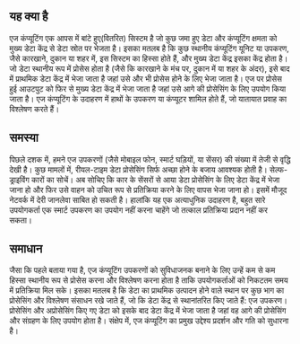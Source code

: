 ## यह क्या है

एज कंप्यूटिंग एक आपस में बांटे हुए(वितरित) सिस्टम है जो कुछ जमा हुए डेटा और कंप्यूटिंग क्षमता को मुख्य डेटा केंद्र से डेटा स्रोत पर भेजता है। इसका मतलब है कि कुछ स्थानीय कंप्यूटिंग यूनिट या उपकरण, जैसे कारखाने, दुकान या शहर में, इस सिस्टम का हिस्सा होते हैं, और मुख्य डेटा केंद्र इसका केंद्र होता है। जो डेटा स्थानीय रूप में प्रोसेस होता है (जैसे कि कारखाने के मंच पर, दुकान में या शहर के अंदर), इसे बाद में प्राथमिक डेटा केंद्र में भेजा जाता है जहां उसे और भी प्रोसेस होने के लिए भेजा जाता है। एज पर प्रोसेस हुई आउटपुट को फिर से मुख्य डेटा केंद्र में भेजा जाता है जहां उसे आगे की प्रोसेसिंग के लिए उपयोग किया जाता है। एज कंप्यूटिंग के उदाहरण में हाथों के उपकरण या कंप्यूटर शामिल होते हैं, जो यातायात प्रवाह का विश्लेषण करते हैं।

## समस्या

पिछले दशक में, हमने एज उपकरणों (जैसे मोबाइल फोन, स्मार्ट घड़ियों, या सेंसर) की संख्या में तेजी से वृद्धि देखी है। कुछ मामलों में, रीयल-टाइम डेटा प्रोसेसिंग सिर्फ अच्छा होने के बजाय आवश्यक होती है। सेल्फ-ड्राइविंग कारों का सोचें। अब सोचिए कि कार के सेंसरों से आया डेटा प्रोसेसिंग के लिए डेटा केंद्र में भेजा जाना हो और फिर उसे वाहन को उचित रूप से प्रतिक्रिया करने के लिए वापस भेजा जाना हो। इसमें मौजूद नेटवर्क में देरी जानलेवा साबित हो सकती है। हालांकि यह एक अत्याधुनिक उदाहरण है, बहुत सारे उपयोगकर्ता एक स्मार्ट उपकरण का उपयोग नहीं करना चाहेंगे जो तत्काल प्रतिक्रिया प्रदान नहीं कर सकता।

## समाधान

जैसा कि पहले बताया गया है, एज कंप्यूटिंग उपकरणों को सुविधाजनक बनाने के लिए उन्हें कम से कम हिस्सा स्थानीय रूप से प्रोसेस करना और विश्लेषण करना होता है ताकि उपयोगकर्ताओं को निकटतम समय में प्रतिक्रिया मिल सके।
इसका मतलब है कि डेटा का प्राथमिक उत्पादन होने वाले स्थान पर कुछ भाग का प्रोसेसिंग और विश्लेषण संसाधन रखे जाते हैं, जो कि डेटा केंद्र से स्थानांतरित किए जाते हैं: एज उपकरण।
प्रोसेसिंग और अप्रोसेसिंग किए गए डेटा को इसके बाद डेटा केंद्र में भेजा जाता है जहां वह आगे की प्रोसेसिंग और संग्रहण के लिए उपयोग होता है।
संक्षेप में, एज कंप्यूटिंग का प्रमुख उद्देश्य प्रदर्शन और गति को सुधारना है।
